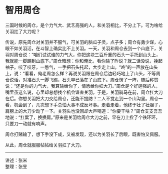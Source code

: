# 智用周仓

三国时候的周仓，是个力气大、武艺高强的人，和关羽相比，不分上下。可为啥给关羽扛了大刀呢？

传说，原先周仓对关羽并不服气，可关羽的脑瓜子灵，点子多；周仓有勇少谋，心眼不如关羽活，在斗智上确实比不上关羽。一天，关羽和周仓去到一个山底下，关羽对周仓说：“咱们试试谁的力气大，你把这块三百斤重的石头一手托到山头上，我就能一脚踢到山底下。”周仓暗想：你和俺比，看你输了昨说？就二话没说，挽起袖子。咬了咬牙，一憋气，一手把石头托起，大步走上山。“咚”的一声放在山头上，说：“看看，俺老周怎么样？再说关羽跟在周仓后边轻巧地上了山头，不等周仓说话，对准石头一脚飞踢，石头早已落在了山底下。周仓愣了一阵，随后称赞说：“还是你的力气大，我算输给你了，情愿给你扛大刀。”周仓是个好逞强的人，嘴里虽这么说，心里却总想找个机会谋害关羽。于是，关羽骑马在前，周仓扛大刀在后。你想关羽把大刀交给周仓，还能不提防？二人不觉走到一个山沟里。周仓一看，机会到了，几次想下手总怕大事不成反坏事。走着走着，他终于壮了壮胆子，肩膀上的大刀少动了一下。关羽头也没回却大声喝道：“你要干啥？”周仓支支吾吾地说：“扛累了，换换肩。”原来是关羽给周仓大刀之前，早在刀上拴了个铁环环，只要刀一动就有响声。

周仓打赌输了，想下手没下成，又被发现，还以为关羽长了后眼，既害怕又佩服。

从此，周仓就服服帖帖给关羽扛了大刀。

---

讲述：张米  
整理：张昱
